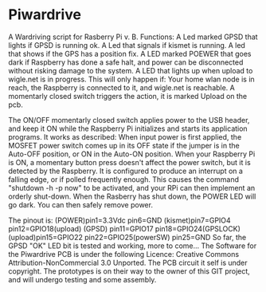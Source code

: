 Piwardrive
==========

A Wardriving script for Rasberry Pi v. B.
Functions:
A Led marked GPSD that lights if GPSD is running ok.
A Led that signals if kismet is running.
A led that shows if the GPS has a position fix.
A LED marked POEWER that goes dark if Raspberry has done a safe halt, and power can be disconnected without 
risking damage to the system.
A LED that lights up when upload to wigle.net is in progress.
This will only happen if: Your home wlan node is in reach, the Raspberry is connected to it, and wigle.net is reachable.
A momentarly closed switch triggers the action, it is marked Upload on the pcb.

The ON/OFF momentarly closed switch 
applies  power to the USB header, 
and keep it ON while the Raspberry Pi initializes and starts its application programs.
It works as described:
When input power is first applied, the MOSFET power switch comes up in its OFF state if the jumper is in the 
Auto-OFF position, or ON in the Auto-ON position. 
When your Raspberry Pi is ON, a momentary button press doesn't affect the power switch, but it is detected by the Raspberry. 
It is configured to produce an interrupt on a falling edge, or if polled frequently enough. 
This causes the command "shutdown -h -p now" to be activated, and
your RPi can then implement an orderly shut-down. 
When the Rasberry has shut down, the POWER LED will go dark.
You can then safely remove power.

The pinout is:
(POWER)pin1=3.3Vdc	pin6=GND
(kismet)pin7=GPIO4	pin12=GPIO18(upload)
(GPSD)	pin11=GPIO17	pin18=GPIO24(GPSLOCK)
(upload)pin15=GPIO22	pin22=GPIO25(powerSW)
pin25=GND
So far, the GPSD "OK" LED bit is tested and working, more to come...
The Software for the Piwardrive PCB is under the following Licence: 
Creative Commons Attribution-NonCommercial 3.0 Unported.
The PCB circuit it self is under copyright.
The prototypes is on their way to the owner of this GIT project, and will undergo testing and some assembly.


